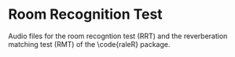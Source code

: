 # Room Recognition Test
Audio files for the room recogntion test (RRT) and the reverberation matching test (RMT) of the \code{raleR} package.

